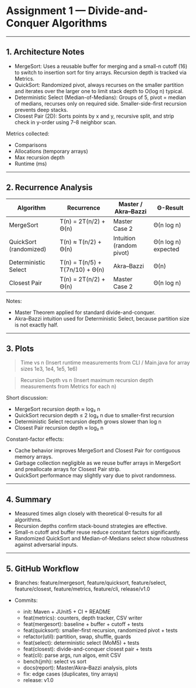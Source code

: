 # Assignment 1 — Divide-and-Conquer Algorithms

---

## 1. Architecture Notes

* MergeSort: Uses a reusable buffer for merging and a small-n cutoff (16) to switch to insertion sort for tiny arrays. Recursion depth is tracked via Metrics.
* QuickSort: Randomized pivot, always recurses on the smaller partition and iterates over the larger one to limit stack depth to O(log n) typical.
* Deterministic Select (Median-of-Medians): Groups of 5, pivot = median of medians, recurses only on required side. Smaller-side-first recursion prevents deep stacks.
* Closest Pair (2D): Sorts points by x and y, recursive split, and strip check in y-order using 7–8 neighbor scan.

Metrics collected:

* Comparisons
* Allocations (temporary arrays)
* Max recursion depth
* Runtime (ms)

---

## 2. Recurrence Analysis

| Algorithm              | Recurrence                      | Master / Akra–Bazzi      | Θ-Result            |
| ---------------------- | ------------------------------- | ------------------------ | ------------------- |
| MergeSort              | T(n) = 2T(n/2) + Θ(n)           | Master Case 2            | Θ(n log n)          |
| QuickSort (randomized) | T(n) ≈ T(n/2) + Θ(n)            | Intuition (random pivot) | Θ(n log n) expected |
| Deterministic Select   | T(n) = T(n/5) + T(7n/10) + Θ(n) | Akra–Bazzi               | Θ(n)                |
| Closest Pair           | T(n) = 2T(n/2) + Θ(n)           | Master Case 2            | Θ(n log n)          |

Notes:

* Master Theorem applied for standard divide-and-conquer.
* Akra–Bazzi intuition used for Deterministic Select, because partition size is not exactly half.

---

## 3. Plots

> Time vs n
> (Insert runtime measurements from CLI / Main.java for array sizes 1e3, 1e4, 1e5, 1e6)

> Recursion Depth vs n
> (Insert maximum recursion depth measurements from Metrics for each n)

Short discussion:

* MergeSort recursion depth ≈ log₂ n
* QuickSort recursion depth ≤ 2 log₂ n due to smaller-first recursion
* Deterministic Select recursion depth grows slower than log n
* Closest Pair recursion depth ≈ log₂ n

Constant-factor effects:

* Cache behavior improves MergeSort and Closest Pair for contiguous memory arrays.
* Garbage collection negligible as we reuse buffer arrays in MergeSort and preallocate arrays for Closest Pair strip.
* QuickSort performance may slightly vary due to pivot randomness.

---

## 4. Summary

* Measured times align closely with theoretical Θ-results for all algorithms.
* Recursion depths confirm stack-bound strategies are effective.
* Small-n cutoff and buffer reuse reduce constant factors significantly.
* Randomized QuickSort and Median-of-Medians select show robustness against adversarial inputs.

---

## 5. GitHub Workflow

* Branches: feature/mergesort, feature/quicksort, feature/select, feature/closest, feature/metrics, feature/cli, release/v1.0
* Commits:

    * init: Maven + JUnit5 + CI + README
    * feat(metrics): counters, depth tracker, CSV writer
    * feat(mergesort): baseline + buffer + cutoff + tests
    * feat(quicksort): smaller-first recursion, randomized pivot + tests
    * refactor(util): partition, swap, shuffle, guards
    * feat(select): deterministic select (MoM5) + tests
    * feat(closest): divide-and-conquer closest pair + tests
    * feat(cli): parse args, run algos, emit CSV
    * bench(jmh): select vs sort
    * docs(report): Master/Akra–Bazzi analysis, plots
    * fix: edge cases (duplicates, tiny arrays)
    * release: v1.0
